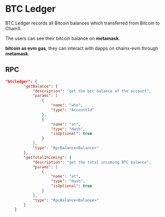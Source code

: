 # BTC Ledger

BTC Ledger records all Bitcoin balances which transferred from Bitcoin to ChainX.

The users can see their bitcoin balance on **metamask**.

**bitcoin as evm gas**, they can interact with dapps on chainx-evm through **metamask**. 



## RPC
```json
"btcledger": {
        "getBalance": {
            "description": "get the btc balance of the account",
            "params": [
                {
                    "name": "who",
                    "type": "AccountId"
                },
                {
                    "name": "at",
                    "type": "Hash",
                    "isOptional": true
                }
            ],
            "type": "RpcBalance<Balance>"
        },
        "getTotalInComing": {
            "description": "get the total incoming BTC balance",
            "params": [
                {
                    "name": "at",
                    "type": "Hash",
                    "isOptional": true
                }
            ],
            "type": "RpcBalance<Balance>"
        }
    }
```